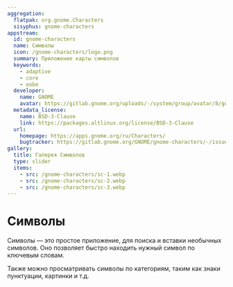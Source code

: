 ```yaml
---
aggregation:
  flatpak: org.gnome.Characters
  sisyphus: gnome-characters
appstream:
  id: gnome-characters
  name: Символы
  icon: /gnome-characters/logo.png
  summary: Приложение карты символов
  keywords:
    - adaptive
    - core
    - oobe
  developer:
    name: GNOME
    avatar: https://gitlab.gnome.org/uploads/-/system/group/avatar/8/gnomelogo.png?width=48
  metadata_license:
    name: BSD-3-Clause
    link: https://packages.altlinux.org/license/BSD-3-Clause
  url:
    homepage: https://apps.gnome.org/ru/Characters/
    bugtracker: https://gitlab.gnome.org/GNOME/gnome-characters/-/issues
gallery:
  title: Галерея Символов
  type: slider
  items:
    - src: /gnome-characters/sc-1.webp
    - src: /gnome-characters/sc-2.webp
    - src: /gnome-characters/sc-3.webp
---
```


# Символы

Символы — это простое приложение, для поиска и вставки необычных символов. Оно позволяет быстро находить нужный символ по ключевым словам.

Также можно просматривать символы по категориям, таким как знаки пунктуации, картинки и т.д.

<AGWGallery />

<!--@include: @apps/.parts/install/content-repo.md-->
<!--@include: @apps/.parts/install/content-flatpak.md-->
